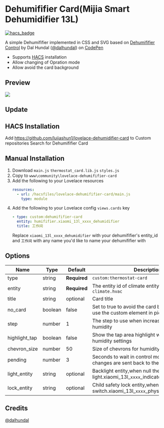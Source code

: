 <!--
 * @Author        : fineemb
 * @Github        : https://github.com/fineemb
 * @Description   : 
 * @Date          : 2024-02-03 12:52:45
 * @LastEditors   : ljs
 * @LastEditTime  : 2024-09-25 11:11:26
 -->

# Dehumififier Card(Mijia Smart Dehumidifier 13L)

[![hacs_badge](https://img.shields.io/badge/HACS-Default-orange.svg)](https://github.com/custom-components/hacs)

A simple Dehumififier implemented in CSS and SVG based on <a href="https://codepen.io/dalhundal/pen/KpabZB/">Dehumififier Control</a> by Dal Hundal
 (<a href="https://codepen.io/dalhundal">@dalhundal</a>) on <a href="https://codepen.io">CodePen</a>

+  Supports [HACS](https://github.com/custom-components/hacs) installation
+  Allow changing of Opration mode
+  Allow avoid the card background

## Preview
![](https://bbs.hassbian.com/data/attachment/forum/202003/14/172544q3ajp7742cbo757h.gif)

## Update
## HACS Installation
Add https://github.com/lujiashun1/lovelace-dehumidifier-card to Custom repositories
Search for Dehumififier Card
## Manual Installation
1. Download `main.js` `thermostat_card.lib.js` `styles.js`
1. Copy to `www\community\lovelace-dehumififier-card`
1. Add the following to your Lovelace resources
    ``` yaml
    resources:
      - url: /hacsfiles/lovelace-dehumififier-card/main.js
        type: module
    ```
1. Add the following to your Lovelace config `views.cards` key
    ```yaml
    - type: custom:dehumififier-card
      entity: humififier.xiaomi_13l_xxxx_dehumidifier
      title: 工作间
    ```
    Replace `xiaomi_13l_xxxx_dehumidifier` with your dehumififier's entity_id and `工作间` with any name you'd like to name your dehumififier with

## Options

| Name | Type | Default | Description
| ---- | ---- | ------- | -----------
| type | string | **Required** | `custom:thermostat-card`
| entity | string | **Required** | The entity id of climate entity. Example: `climate.hvac`
| title | string | optional | Card title
| no_card | boolean | false | Set to true to avoid the card background and use the custom element in picture-elements.
| step | number | 1 | The step to use when increasing or decreasing humidity
| highlight_tap | boolean | false | Show the tap area highlight when changing humidity settings
| chevron_size | number | 50 | Size of chevrons for humidity adjutment
| pending | number | 3 | Seconds to wait in control mode until state changes are sent back to the server
| light_entity | string | optional | Backlight entity,when null then light.xiaomi_13l_`xxxx`_indicator_light
| lock_entity | string | optional | Child safety lock entity,when null then switch.xiaomi_13l_`xxxx`_physical_control_locked

## Credits
<a href="https://codepen.io/dalhundal">@dalhundal</a>
